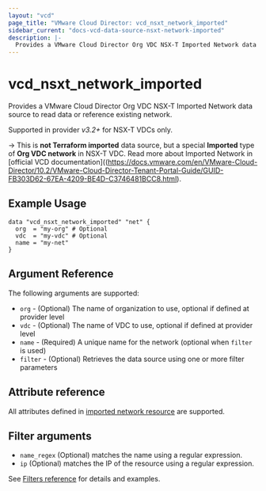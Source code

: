 ```yaml
---
layout: "vcd"
page_title: "VMware Cloud Director: vcd_nsxt_network_imported"
sidebar_current: "docs-vcd-data-source-nsxt-network-imported"
description: |-
  Provides a VMware Cloud Director Org VDC NSX-T Imported Network data source to read data or reference existing network.
---
```


# vcd\_nsxt\_network\_imported

Provides a VMware Cloud Director Org VDC NSX-T Imported Network data source to read data or reference existing network.

Supported in provider *v3.2+* for NSX-T VDCs only.

-> This is **not Terraform imported** data source, but a special **Imported** type of **Org VDC network** in NSX-T VDC. Read more about Imported Network in [official VCD documentation]((https://docs.vmware.com/en/VMware-Cloud-Director/10.2/VMware-Cloud-Director-Tenant-Portal-Guide/GUID-FB303D62-67EA-4209-BE4D-C3746481BCC8.html).

## Example Usage

```hcl
data "vcd_nsxt_network_imported" "net" {
  org  = "my-org" # Optional
  vdc  = "my-vdc" # Optional
  name = "my-net"
}
```

## Argument Reference

The following arguments are supported:

* `org` - (Optional) The name of organization to use, optional if defined at provider level
* `vdc` - (Optional) The name of VDC to use, optional if defined at provider level
* `name` - (Required) A unique name for the network (optional when `filter` is used)
* `filter` - (Optional) Retrieves the data source using one or more filter parameters

## Attribute reference

All attributes defined in [imported network resource](/docs/providers/vcd/r/nsxt_network_imported.html#attribute-reference) are supported.

## Filter arguments

* `name_regex` (Optional) matches the name using a regular expression.
* `ip` (Optional) matches the IP of the resource using a regular expression.

See [Filters reference](/docs/providers/vcd/guides/data_source_filters.html) for details and examples.
